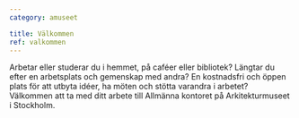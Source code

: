 ```yaml
---
category: amuseet

title: Välkommen
ref: valkommen
---
```


Arbetar eller studerar du i hemmet, på caféer eller bibliotek? Längtar du efter en arbetsplats och gemenskap med andra? En kostnadsfri och öppen plats för att utbyta idéer, ha möten och stötta varandra i arbetet? Välkommen att ta med ditt arbete till Allmänna kontoret på Arkitekturmuseet i Stockholm.